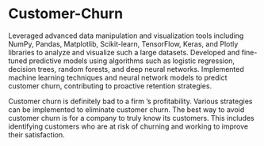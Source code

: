 # Customer-Churn

Leveraged advanced data manipulation and visualization tools including NumPy, Pandas, Matplotlib, Scikit-learn, TensorFlow, Keras, and Plotly libraries to analyze and visualize such a  large datasets.
Developed and fine-tuned predictive models using algorithms such as logistic regression, decision trees, random forests, and deep neural networks.
Implemented machine learning techniques and neural network models to predict customer churn, contributing to proactive retention strategies.





Customer churn is definitely bad to a firm ’s profitability. Various strategies can be implemented to eliminate customer churn. The best way to avoid customer churn is for a company to truly know its customers. This includes identifying customers who are at risk of churning and working to improve their satisfaction.
